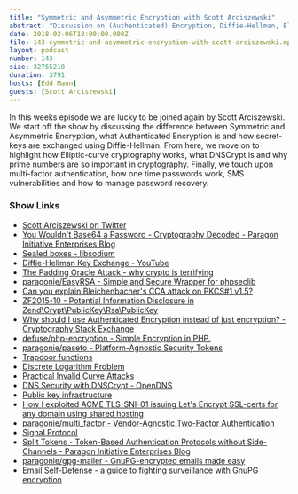```yaml
---
title: "Symmetric and Asymmetric Encryption with Scott Arciszewski"
abstract: "Discussion on (Authenticated) Encryption, Diffie-Hellman, Elliptic-curves, MFA and much more"
date: 2018-02-06T18:00:00.000Z
file: 143-symmetric-and-asymmetric-encryption-with-scott-arciszewski.mp3
layout: podcast
number: 143
size: 32755218
duration: 3791
hosts: [Edd Mann]
guests: [Scott Arciszewski]
---
```


In this weeks episode we are lucky to be joined again by Scott Arciszewski.
We start off the show by discussing the difference between Symmetric and Asymmetric Encryption, what Authenticated Encryption is and how secret-keys are exchanged using Diffie-Hellman.
From here, we move on to highlight how Elliptic-curve cryptography works, what DNSCrypt is and why prime numbers are so important in cryptography.
Finally, we touch upon multi-factor authentication, how one time passwords work, SMS vulnerabilities and how to manage password recovery.

### Show Links

- [Scott Arciszewski on Twitter](https://twitter.com/ciphpercoder)
- [You Wouldn't Base64 a Password - Cryptography Decoded - Paragon Initiative Enterprises Blog](https://paragonie.com/blog/2015/08/you-wouldnt-base64-a-password-cryptography-decoded)
- [Sealed boxes - libsodium](https://download.libsodium.org/doc/public-key_cryptography/sealed_boxes.html)
- [Diffie-Hellman Key Exchange - YouTube](https://www.youtube.com/watch?v=YEBfamv-_do)
- [The Padding Oracle Attack - why crypto is terrifying](https://robertheaton.com/2013/07/29/padding-oracle-attack/)
- [paragonie/EasyRSA - Simple and Secure Wrapper for phpseclib](https://github.com/paragonie/EasyRSA)
- [Can you explain Bleichenbacher's CCA attack on PKCS#1 v1.5?](https://crypto.stackexchange.com/questions/12688/can-you-explain-bleichenbachers-cca-attack-on-pkcs1-v1-5)
- [ZF2015-10 - Potential Information Disclosure in Zend\Crypt\PublicKey\Rsa\PublicKey](https://framework.zend.com/security/advisory/ZF2015-10)
- [Why should I use Authenticated Encryption instead of just encryption? - Cryptography Stack Exchange](https://crypto.stackexchange.com/questions/12178/why-should-i-use-authenticated-encryption-instead-of-just-encryption/12192#12192)
- [defuse/php-encryption - Simple Encryption in PHP.](https://github.com/defuse/php-encryption)
- [paragonie/paseto - Platform-Agnostic Security Tokens](https://github.com/paragonie/paseto)
- [Trapdoor functions](https://en.wikipedia.org/wiki/Trapdoor_function)
- [Discrete Logarithm Problem](https://www.doc.ic.ac.uk/~mrh/330tutor/ch06s02.html)
- [Practical Invalid Curve Attacks](https://web-in-security.blogspot.co.uk/2015/09/practical-invalid-curve-attacks.html)
- [DNS Security with DNSCrypt - OpenDNS](https://www.opendns.com/about/innovations/dnscrypt/)
- [Public key infrastructure](https://en.wikipedia.org/wiki/Public_key_infrastructure)
- [How I exploited ACME TLS-SNI-01 issuing Let's Encrypt SSL-certs for any domain using shared hosting](https://labs.detectify.com/2018/01/12/how-i-exploited-acme-tls-sni-01-issuing-lets-encrypt-ssl-certs-for-any-domain-using-shared-hosting/)
- [paragonie/multi_factor - Vendor-Agnostic Two-Factor Authentication](https://github.com/paragonie/multi_factor)
- [Signal Protocol](https://en.wikipedia.org/wiki/Signal_Protocol)
- [Split Tokens - Token-Based Authentication Protocols without Side-Channels - Paragon Initiative Enterprises Blog](https://paragonie.com/blog/2017/02/split-tokens-token-based-authentication-protocols-without-side-channels)
- [paragonie/gpg-mailer - GnuPG-encrypted emails made easy](https://github.com/paragonie/gpg-mailer)
- [Email Self-Defense - a guide to fighting surveillance with GnuPG encryption](https://emailselfdefense.fsf.org/en/index.html)
